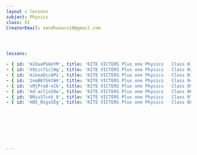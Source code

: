 ```yaml
--- 
layout : lessons 
subject: Physics
class: XI
CreaterEmail: nandhanacv10@gmail.com




lessons: 

- { id: 'm1OuePGUeYM', title: 'KITE VICTERS Plus one Physics   Class 01 (First Bell-ഫസ്റ്റ് ബെല്‍)' }
- { id: 'X9zicf1clHg', title: 'KITE VICTERS Plus one Physics   Class 02  (First Bell-ഫസ്റ്റ് ബെല്‍)' }
- { id: 'mJooaOicAPs', title: 'KITE VICTERS Plus one Physics   Class 03  (First Bell-ഫസ്റ്റ് ബെല്‍)' }
- { id: '2nmBK7GktW4', title: 'KITE VICTERS Plus one Physics   Class 04 (First Bell-ഫസ്റ്റ് ബെല്‍)' }
- { id: 'sMjPro8-vCk', title: 'KITE VICTERS Plus one Physics   Class 05 (First Bell-ഫസ്റ്റ് ബെല്‍)' }
- { id: 'kd-acljxSOw', title: 'KITE VICTERS Plus one Physics   Class 06 (First Bell-ഫസ്റ്റ് ബെല്‍)' }
- { id: 'BRis57cnV_0', title: 'KITE VICTERS Plus one Physics   Class 07 (First Bell-ഫസ്റ്റ് ബെല്‍)' }
- { id: 'HQ5_N1gxSEg', title: 'KITE VICTERS Plus one Physics   Class 08 (First Bell-ഫസ്റ്റ് ബെല്‍)' }








---
```

